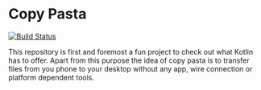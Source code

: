 # Copy Pasta
[![Build Status](https://travis-ci.org/MeiSign/Copy-Pasta.svg?branch=master)](https://travis-ci.org/MeiSign/Copy-Pasta)

This repository is first and foremost a fun project to check 
out what Kotlin has to offer. Apart from this purpose the idea of
copy pasta is to transfer files from you phone to your desktop without
any app, wire connection or platform dependent tools.
